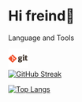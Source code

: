 <h1>Hi freind👋</h1>
<p>Language and Tools</p>
<div>
   <img src="https://github.com/devicons/devicon/blob/master/icons/git/git-original-wordmark.svg" title="Git" **alt="Git" width="40" height="40"/>
</div>
<a href="https://git.io/streak-stats"><img src="https://github-readme-streak-stats.herokuapp.com?user=HosseinMohammadiii&theme=dark" alt="GitHub Streak" /></a>

[![Top Langs](https://github-readme-stats.vercel.app/api/top-langs/?username=HosseinMohammadiii&layout=compact&theme=vision-friendly-dark)](https://github.com/anuraghazra/github-readme-stats)
